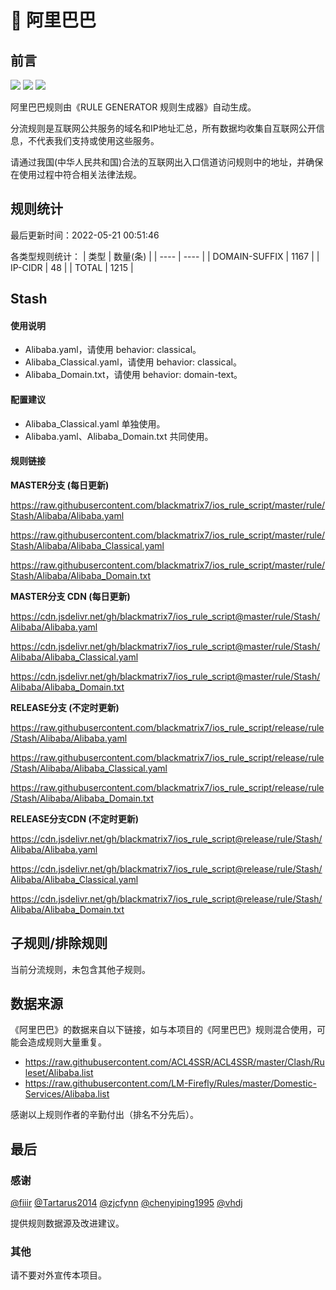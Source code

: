 # 🧸 阿里巴巴

## 前言

![](https://shields.io/badge/-移除重复规则-ff69b4) ![](https://shields.io/badge/-DOMAIN与DOMAIN--SUFFIX合并-green) ![](https://shields.io/badge/-IP--CIDR(6)合并-blueviolet) 

阿里巴巴规则由《RULE GENERATOR 规则生成器》自动生成。

分流规则是互联网公共服务的域名和IP地址汇总，所有数据均收集自互联网公开信息，不代表我们支持或使用这些服务。

请通过我国(中华人民共和国)合法的互联网出入口信道访问规则中的地址，并确保在使用过程中符合相关法律法规。

## 规则统计

最后更新时间：2022-05-21 00:51:46

各类型规则统计：
| 类型 | 数量(条)  | 
| ---- | ----  |
| DOMAIN-SUFFIX | 1167  | 
| IP-CIDR | 48  | 
| TOTAL | 1215  | 


## Stash 

#### 使用说明
- Alibaba.yaml，请使用 behavior: classical。
- Alibaba_Classical.yaml，请使用 behavior: classical。
- Alibaba_Domain.txt，请使用 behavior: domain-text。

#### 配置建议
- Alibaba_Classical.yaml 单独使用。
- Alibaba.yaml、Alibaba_Domain.txt 共同使用。

#### 规则链接
**MASTER分支 (每日更新)**

https://raw.githubusercontent.com/blackmatrix7/ios_rule_script/master/rule/Stash/Alibaba/Alibaba.yaml

https://raw.githubusercontent.com/blackmatrix7/ios_rule_script/master/rule/Stash/Alibaba/Alibaba_Classical.yaml

https://raw.githubusercontent.com/blackmatrix7/ios_rule_script/master/rule/Stash/Alibaba/Alibaba_Domain.txt

**MASTER分支 CDN (每日更新)**

https://cdn.jsdelivr.net/gh/blackmatrix7/ios_rule_script@master/rule/Stash/Alibaba/Alibaba.yaml

https://cdn.jsdelivr.net/gh/blackmatrix7/ios_rule_script@master/rule/Stash/Alibaba/Alibaba_Classical.yaml

https://cdn.jsdelivr.net/gh/blackmatrix7/ios_rule_script@master/rule/Stash/Alibaba/Alibaba_Domain.txt

**RELEASE分支 (不定时更新)**

https://raw.githubusercontent.com/blackmatrix7/ios_rule_script/release/rule/Stash/Alibaba/Alibaba.yaml

https://raw.githubusercontent.com/blackmatrix7/ios_rule_script/release/rule/Stash/Alibaba/Alibaba_Classical.yaml

https://raw.githubusercontent.com/blackmatrix7/ios_rule_script/release/rule/Stash/Alibaba/Alibaba_Domain.txt

**RELEASE分支CDN (不定时更新)**

https://cdn.jsdelivr.net/gh/blackmatrix7/ios_rule_script@release/rule/Stash/Alibaba/Alibaba.yaml

https://cdn.jsdelivr.net/gh/blackmatrix7/ios_rule_script@release/rule/Stash/Alibaba/Alibaba_Classical.yaml

https://cdn.jsdelivr.net/gh/blackmatrix7/ios_rule_script@release/rule/Stash/Alibaba/Alibaba_Domain.txt

## 子规则/排除规则


当前分流规则，未包含其他子规则。

## 数据来源

《阿里巴巴》的数据来自以下链接，如与本项目的《阿里巴巴》规则混合使用，可能会造成规则大量重复。

- https://raw.githubusercontent.com/ACL4SSR/ACL4SSR/master/Clash/Ruleset/Alibaba.list
- https://raw.githubusercontent.com/LM-Firefly/Rules/master/Domestic-Services/Alibaba.list


感谢以上规则作者的辛勤付出（排名不分先后）。

## 最后

### 感谢

[@fiiir](https://github.com/fiiir) [@Tartarus2014](https://github.com/Tartarus2014) [@zjcfynn](https://github.com/zjcfynn) [@chenyiping1995](https://github.com/chenyiping1995) [@vhdj](https://github.com/vhdj)

提供规则数据源及改进建议。

### 其他

请不要对外宣传本项目。